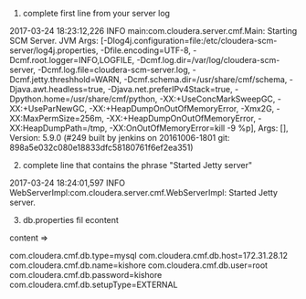 1) complete first line from your server log

2017-03-24 18:23:12,226 INFO main:com.cloudera.server.cmf.Main: Starting SCM Server. JVM Args: [-Dlog4j.configuration=file:/etc/cloudera-scm-server/log4j.properties, -Dfile.encoding=UTF-8, -Dcmf.root.logger=INFO,LOGFILE, -Dcmf.log.dir=/var/log/cloudera-scm-server, -Dcmf.log.file=cloudera-scm-server.log, -Dcmf.jetty.threshhold=WARN, -Dcmf.schema.dir=/usr/share/cmf/schema, -Djava.awt.headless=true, -Djava.net.preferIPv4Stack=true, -Dpython.home=/usr/share/cmf/python, -XX:+UseConcMarkSweepGC, -XX:+UseParNewGC, -XX:+HeapDumpOnOutOfMemoryError, -Xmx2G, -XX:MaxPermSize=256m, -XX:+HeapDumpOnOutOfMemoryError, -XX:HeapDumpPath=/tmp, -XX:OnOutOfMemoryError=kill -9 %p], Args: [], Version: 5.9.0 (#249 built by jenkins on 20161006-1801 git: 898a5e032c080e18833dfc58180761f6ef2ea351)

2) complete line that contains the phrase "Started Jetty server"

2017-03-24 18:24:01,597 INFO WebServerImpl:com.cloudera.server.cmf.WebServerImpl: Started Jetty server.

3) db.properties fil econtent 

content => 

com.cloudera.cmf.db.type=mysql
com.cloudera.cmf.db.host=172.31.28.12
com.cloudera.cmf.db.name=kishore
com.cloudera.cmf.db.user=root
com.cloudera.cmf.db.password=kishore
com.cloudera.cmf.db.setupType=EXTERNAL

